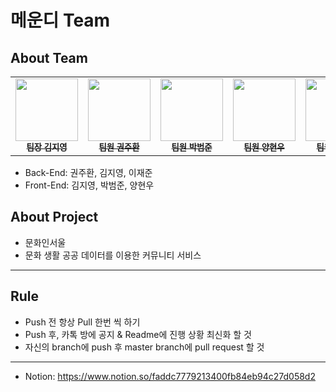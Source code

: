 # 메운디 Team
## About Team
  <table>
    <tbody>
      <tr>
        <td align="center"><a href="https://github.com/famo1245"><img src="https://github.com/famo1245.png" width='100px;' alt=""/><br /><sub><b>팀장 김지영</b></sub></a><br /></td>
        <td align="center"><a href="https://github.com/KwonJuHwan"><img src="https://github.com/KwonJuHwan.png" width="100px;" alt=""/><br /><sub><b>팀원 권주환</b></sub></a><br /></td>
        <td align="center"><a href="https://github.com/Bumgul"><img src="https://github.com/Bumgul.png" width="100px;" alt=""/><br /><sub><b>팀원 박범준</b></sub></a><br /></td>
        <td align="center"><a href="https://github.com/yhwoooo"><img src="https://github.com/yhwoooo.png" width="100px;" alt=""/><br /><sub><b>팀원 양현우</b></sub></a><br /></td>
        <td align="center"><a href="https://github.com/LeeJaejun98"><img src="https://github.com/LeeJaejun98.png" width="100px;" alt=""/><br /><sub><b>팀원 이재준</b></sub></a><br /></td>
      </tr>
    </tbody>
  </table>
  
- Back-End: 권주환, 김지영, 이재준
- Front-End: 김지영, 박범준, 양현우

## About Project
- 문화인서울
- 문화 생활 공공 데이터를 이용한 커뮤니티 서비스
  
---

## Rule

- Push 전 항상 Pull 한번 씩 하기
- Push 후, 카톡 방에 공지 & Readme에 진행 상황 최신화 할 것
- 자신의 branch에 push 후 master branch에 pull request 할 것
  
---

- Notion: https://www.notion.so/faddc7779213400fb84eb94c27d058d2

